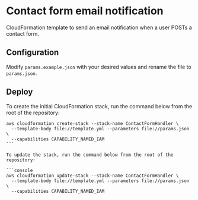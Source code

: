 # Contact form email notification

CloudFormation template to send an email notification when a user POSTs a
contact form.

## Configuration

Modify `params.example.json` with your desired values and rename the file to
`params.json`.

## Deploy

To create the initial CloudFormation stack, run the command below from the root
of the repository:

````console
aws cloudformation create-stack --stack-name ContactFormHandler \
  --template-body file://template.yml --parameters file://params.json \
  --capabilities CAPABILITY_NAMED_IAM
```

To update the stack, run the command below from the root of the repository:

```console
aws cloudformation update-stack --stack-name ContactFormHandler \
  --template-body file://template.yml --parameters file://params.json \
  --capabilities CAPABILITY_NAMED_IAM
````
